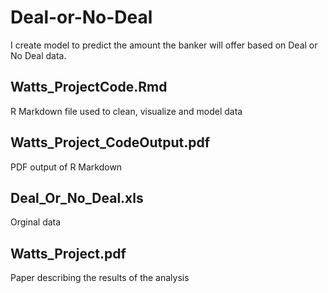 # Deal-or-No-Deal

I create model to predict the amount the banker will offer based on Deal or No Deal data.

## Watts_ProjectCode.Rmd
R Markdown file used to clean, visualize and model data

## Watts_Project_CodeOutput.pdf
PDF output of R Markdown

## Deal_Or_No_Deal.xls
Orginal data

## Watts_Project.pdf
Paper describing the results of the analysis
